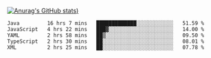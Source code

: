 [![Anurag's GitHub stats](https://github-readme-stats.vercel.app/api?username=Old-Camel&show_icons=true&theme=dark))](https://github.com/anuraghazra/github-readme-stats)
<!--START_SECTION:waka-->
```text
Java         16 hrs 7 mins   █████████████░░░░░░░░░░░░   51.59 % 
JavaScript   4 hrs 22 mins   ███▓░░░░░░░░░░░░░░░░░░░░░   14.00 % 
YAML         2 hrs 58 mins   ██▒░░░░░░░░░░░░░░░░░░░░░░   09.50 % 
TypeScript   2 hrs 30 mins   ██░░░░░░░░░░░░░░░░░░░░░░░   08.01 % 
XML          2 hrs 25 mins   ██░░░░░░░░░░░░░░░░░░░░░░░   07.78 % 
```
<!--END_SECTION:waka-->

